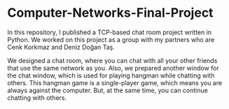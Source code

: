 # Computer-Networks-Final-Project
In this repository, I published a TCP-based chat room project written in Python.  We worked on this project as a group with my partners who are Cenk Korkmaz and Deniz Doğan Taş.

We designed a chat room, where you can chat with all your other friends that use the same network as you. Also, we prepared another window for the chat window, which is used for playing hangman while chatting with others. This hangman game is a single-player game, which means you are always against the computer. But, at the same time, you can continue chatting with others.
